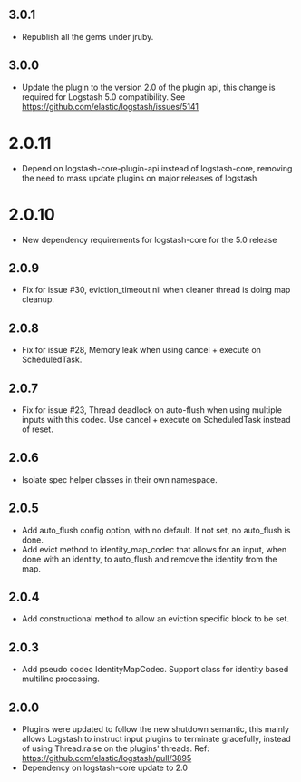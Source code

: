 ## 3.0.1
  - Republish all the gems under jruby.
## 3.0.0
  - Update the plugin to the version 2.0 of the plugin api, this change is required for Logstash 5.0 compatibility. See https://github.com/elastic/logstash/issues/5141
# 2.0.11
  - Depend on logstash-core-plugin-api instead of logstash-core, removing the need to mass update plugins on major releases of logstash
# 2.0.10
  - New dependency requirements for logstash-core for the 5.0 release
## 2.0.9
 - Fix for issue #30, eviction_timeout nil when cleaner thread is doing map cleanup.

## 2.0.8
 - Fix for issue #28, Memory leak when using cancel + execute on ScheduledTask.

## 2.0.7
 - Fix for issue #23, Thread deadlock on auto-flush when using multiple inputs with this codec. Use cancel + execute on ScheduledTask instead of reset.

## 2.0.6
 - Isolate spec helper classes in their own namespace.

## 2.0.5
 - Add auto_flush config option, with no default. If not set, no auto_flush is done.
 - Add evict method to identity_map_codec that allows for an input, when done with an identity, to auto_flush and remove the identity from the map.

## 2.0.4
 - Add constructional method to allow an eviction specific block to be set.

## 2.0.3
 - Add pseudo codec IdentityMapCodec.  Support class for identity based multiline processing.

## 2.0.0
 - Plugins were updated to follow the new shutdown semantic, this mainly allows Logstash to instruct input plugins to terminate gracefully,
   instead of using Thread.raise on the plugins' threads. Ref: https://github.com/elastic/logstash/pull/3895
 - Dependency on logstash-core update to 2.0

